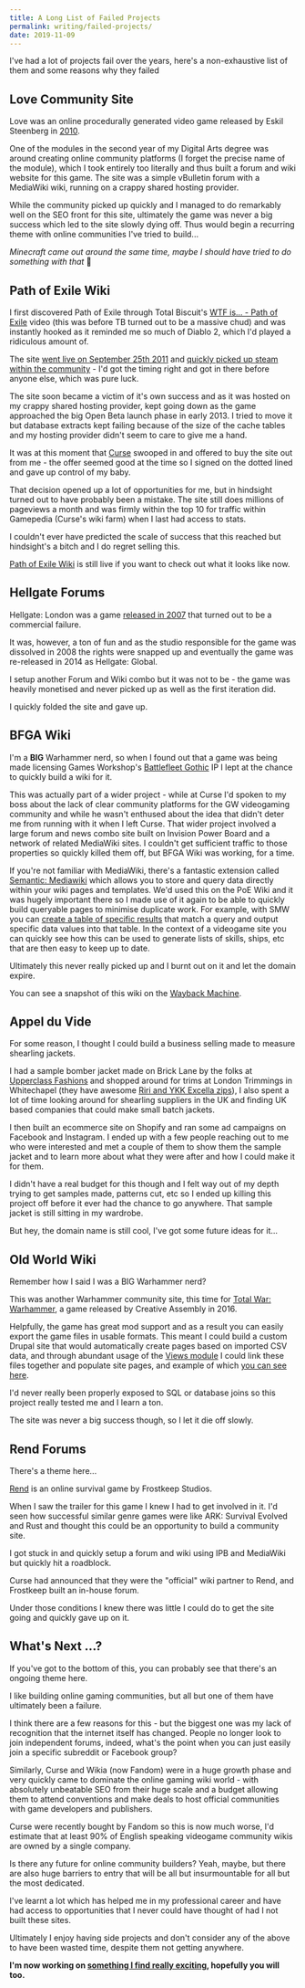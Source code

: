 ```yaml
---
title: A Long List of Failed Projects
permalink: writing/failed-projects/
date: 2019-11-09
---
```


I've had a lot of projects fail over the years, here's a non-exhaustive list of them and some reasons why they failed

## Love Community Site
Love was an online procedurally generated video game released by Eskil Steenberg in [2010](http://www.quelsolaar.com/love/).
 
One of the modules in the second year of my Digital Arts degree was around creating online community platforms (I forget the precise name of the module), which I took entirely too literally and thus built a forum and wiki website for this game. The site was a simple vBulletin forum with a MediaWiki wiki, running on a crappy shared hosting provider.

While the community picked up quickly and I managed to do remarkably well on the SEO front for this site, ultimately the game was never a big success which led to the site slowly dying off. Thus would begin a recurring theme with online communities I've tried to build...

*Minecraft came out around the same time, maybe I should have tried to do something with that* 🤔

## Path of Exile Wiki

I first discovered Path of Exile through  Total Biscuit's [WTF is... - Path of Exile](https://www.youtube.com/watch?v=k8779Ff_qoc) video (this was before TB turned out to be a massive chud) and was instantly hooked as it reminded me so much of Diablo 2, which I'd played a ridiculous amount of.

The site [went live on September 25th 2011](https://pathofexile.gamepedia.com/index.php?title=Path_of_Exile_Wiki&oldid=1) and [quickly picked up steam within the community](https://www.pathofexile.com/forum/view-thread/9046) - I'd got the timing right and got in there before anyone else, which was pure luck.

The site soon became a victim of it's own success and as it was hosted on my crappy shared hosting provider, kept going down as the game approached the big Open Beta launch phase in early 2013. I tried to move it but database extracts kept failing because of the size of the cache tables and my hosting provider didn't seem to care to give me a hand.

It was at this moment that [Curse](https://en.wikipedia.org/wiki/Curse_LLC) swooped in and offered to buy the site out from me - the offer seemed good at the time so I signed on the dotted lined and gave up control of my baby.

That decision opened up a lot of opportunities for me, but in hindsight turned out to have probably been a mistake. The site still does millions of pageviews a month and was firmly within the top 10 for traffic within Gamepedia (Curse's wiki farm) when I last had access to stats.

I couldn't ever have predicted the scale of success that this reached but hindsight's a bitch and I do regret selling this.

[Path of Exile Wiki](https://pathofexile.gamepedia.com/Path_of_Exile_Wiki) is still live if you want to check out what it looks like now.

## Hellgate Forums

Hellgate: London  was a game [released in 2007](https://en.wikipedia.org/wiki/Hellgate:_London) that turned out to be a commercial failure.

It was, however, a ton of fun and as the studio responsible for the game was dissolved in 2008 the rights were snapped up and eventually the game was re-released in 2014 as Hellgate: Global.

I setup another Forum and Wiki combo but it was not to be - the game was heavily monetised and never picked up as well as the first iteration did.

I quickly folded the site and gave up.

## BFGA Wiki

I'm a **BIG** Warhammer nerd, so when I found out that a game was being made licensing Games Workshop's [Battlefleet Gothic](https://en.wikipedia.org/wiki/Battlefleet_Gothic) IP I lept at the chance to quickly build a wiki for it.

This was actually part of a wider project - while at Curse I'd spoken to my boss about the lack of clear community platforms for the GW videogaming community and while he wasn't enthused about the idea that didn't deter me from running with it when I left Curse. That wider project involved a large forum and news combo site built on Invision Power Board and a network of related MediaWiki sites. I couldn't get sufficient traffic to those properties so quickly killed them off, but BFGA Wiki was working, for a time.

If you're not familiar with MediaWiki, there's a fantastic extension called [Semantic: Mediawiki](https://www.semantic-mediawiki.org/wiki/Semantic_MediaWiki) which allows you to store and query data directly within your wiki pages and templates. We'd used this on the PoE Wiki and it was hugely important there so I made use of it again to be able to quickly build queryable pages to minimise duplicate work. For example, with SMW you can [create a table of specific results](https://www.semantic-mediawiki.org/wiki/Help:Inline_queries) that match a query and output specific data values into that table. In the context of a videogame site you can quickly see how this can be used to generate lists of skills, ships, etc that are then easy to keep up to date.

Ultimately this never really picked up and I burnt out on it and let the domain expire.

You can see a snapshot of this wiki on the [Wayback Machine](https://web.archive.org/web/20170426103307/http://www.bfgawiki.com/wiki/Battle_Cruiser).

## Appel du Vide

For some reason, I thought I could build a business selling made to measure shearling jackets.

I had a sample bomber jacket made on Brick Lane by the folks at [Upperclass Fashions](https://www.upperclassfashion.co.uk/) and shopped around for trims at London Trimmings in Whitechapel (they have awesome [Riri and YKK Excella zips](http://www.londontrimmings.co.uk/category.php?cat_id=32)), I also spent a lot of time looking around for shearling suppliers in the UK and finding UK based companies that could make small batch jackets.

I then built an ecommerce site on Shopify and ran some ad campaigns on Facebook and Instagram. I ended up with a few people reaching out to me who were interested and met a couple of them to show them the sample jacket and to learn more about what they were after and how I could make it for them.

I didn't have a real budget for this though and I felt way out of my depth trying to get samples made, patterns cut, etc so I ended up killing this project off before it ever had the chance to go anywhere. That sample jacket is still sitting in my wardrobe.

But hey, the domain name is still cool, I've got some future ideas for it...

## Old World Wiki

Remember how I said I was a BIG Warhammer nerd? 

This was another Warhammer community site, this time for [Total War: Warhammer](https://en.wikipedia.org/wiki/Total_War:_Warhammer), a game released by Creative Assembly in 2016.

Helpfully, the game has great mod support and as a result you can easily export the game files in usable formats. This  meant I could build a custom Drupal site that would automatically create pages based on imported CSV data, and through abundant usage of the [Views module](https://www.drupal.org/docs/8/core/modules/views/overview) I could link these files together and populate site pages, and example of which [you can see here](https://web.archive.org/web/20180124015058/http://oldworldwiki.com:80/grave-guard-0).

I'd never really been properly exposed to SQL or database joins so this project really tested me and I learn a ton.

The site was never a big success though, so I let it die off slowly.


## Rend Forums

There's a theme here...

[Rend](https://www.rendgame.com/) is an online survival game by Frostkeep Studios.

When I saw the trailer for this game I knew I had to get involved in it. I'd seen how successful similar genre games were like ARK: Survival Evolved and Rust and thought this could be an opportunity to build a community site.

I got stuck in and quickly setup a forum and wiki using IPB and MediaWiki but quickly hit a roadblock.

Curse had announced that they were the "official" wiki partner to Rend, and Frostkeep built an in-house forum.

Under those conditions I knew there was little I could do to get the site going and quickly gave up on it.

## What's Next ...?

If you've got to the bottom of this, you can probably see that there's an ongoing theme here.

I like building online gaming communities, but all but one of them have ultimately been a failure.

I think there are a few reasons for this - but the biggest one was my lack of recognition that the internet itself has changed. People no longer look to join independent forums, indeed, what's the point when you can just easily join a specific subreddit or Facebook group?

Similarly, Curse and Wikia (now Fandom) were in a huge growth phase and very quickly came to dominate the online gaming wiki world - with absolutely unbeatable SEO from their huge scale and a budget allowing them to attend conventions and make deals to host official communities with game developers and publishers.

Curse were recently bought by Fandom so this is now much worse, I'd estimate that at least 90% of English speaking videogame community wikis are owned by a single company.

Is there any future for online community builders? Yeah, maybe, but there are also huge barriers to entry that will be all but insurmountable for all but the most dedicated.

I've learnt a lot which has helped me in my professional career and have had access to opportunities that I never could have thought of had I not built these sites.

Ultimately I enjoy having side projects and don't consider any of the above to have been wasted time, despite them not getting anywhere.

**I'm now working on [something I find really exciting](https://www.inkfolio.co/), hopefully you will too.**